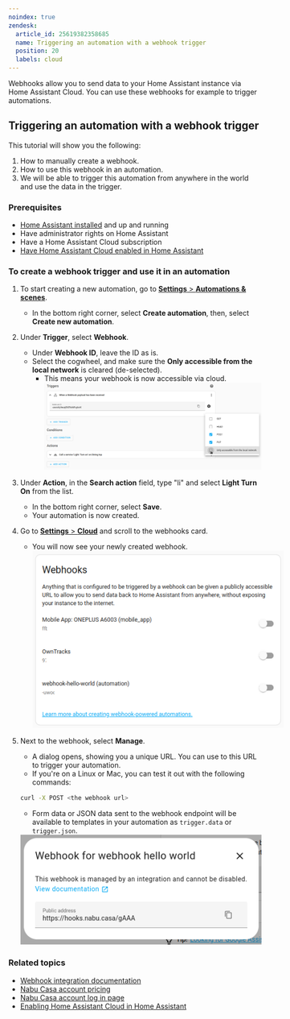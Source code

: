 ```yaml
---
noindex: true
zendesk:
  article_id: 25619382358685
  name: Triggering an automation with a webhook trigger
  position: 20
  labels: cloud
---
```


Webhooks allow you to send data to your Home Assistant instance via Home Assistant Cloud. You can use these webhooks for example to trigger automations.

## Triggering an automation with a webhook trigger

This tutorial will show you the following:

1. How to manually create a webhook.
1. How to use this webhook in an automation.
1. We will be able to trigger this automation from anywhere in the world and use the data in the trigger.

### Prerequisites

- [Home Assistant installed](https://www.home-assistant.io/installation/) and up and running
- Have administrator rights on Home Assistant
- Have a Home Assistant Cloud subscription
- [Have Home Assistant Cloud enabled in Home Assistant](/hc/en-us/articles/25649130769949)

### To create a webhook trigger and use it in an automation

1. To start creating a new automation, go to [**Settings** > **Automations & scenes**](https://my.home-assistant.io/redirect/automations/).

   - In the bottom right corner, select **Create automation**, then, select **Create new automation**.

1. Under **Trigger**, select **Webhook**.

   - Under **Webhook ID**, leave the ID as is.
   - Select the cogwheel, and make sure the **Only accessible from the local network** is cleared (de-selected).
     - This means your webhook is now accessible via cloud.
       <img src="/static/img/cloud/webhooks-01.png" alt="Screenshot of the webhook automation trigger">

1. Under **Action**, in the **Search action** field, type "li" and select **Light Turn On** from the list.
   - In the bottom right corner, select **Save**.
   - Your automation is now created.
1. Go to [**Settings** > **Cloud**](https://my.home-assistant.io/redirect/cloud/) and scroll to the webhooks card.
   - You will now see your newly created webhook.
     <img src="/static/img/cloud/webhooks-02.png" alt="Screenshot of the webhooks card in the Cloud panel" style="max-width: 500px;">
1. Next to the webhook, select **Manage**.

   - A dialog opens, showing you a unique URL. You can use to this URL to trigger your automation.
   - If you're on a Linux or Mac, you can test it out with the following commands:

   ```bash
   curl -X POST <the webhook url>
   ```

   - Form data or JSON data sent to the webhook endpoint will be available to templates in your automation as `trigger.data` or `trigger.json`.

   <img src="/static/img/cloud/webhooks-03.png" alt="Screenshot of the webhook info dialog">

### Related topics

- [Webhook integration documentation](https://www.home-assistant.io/docs/automation/trigger/#webhook-trigger)
- [Nabu Casa account pricing](https://www.nabucasa.com/pricing/)
- [Nabu Casa account log in page](https://account.nabucasa.com/)
- [Enabling Home Assistant Cloud in Home Assistant](/hc/en-us/articles/25649130769949)
